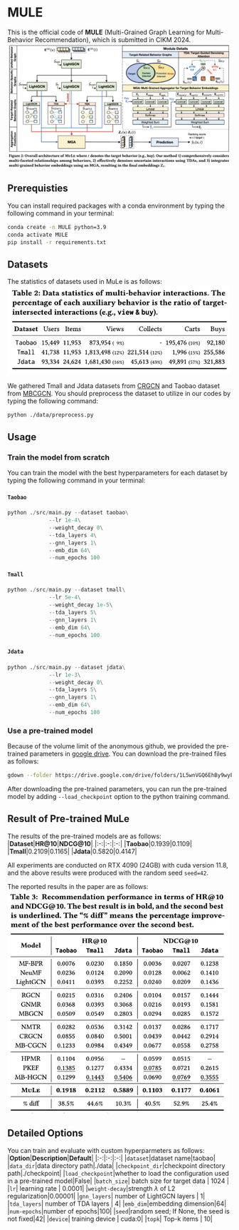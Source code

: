 # MULE
This is the official code of **MULE** (Multi-Grained Graph Learning for Multi-Behavior
Recommendation), which is submitted in CIKM 2024.  
![overview](./assets/overview.png)


## Prerequisties
You can install required packages with a conda environment by typing the following command in your terminal:
```bash
conda create -n MULE python=3.9
conda activate MULE
pip install -r requirements.txt
```


## Datasets
The statistics of datasets used in MuLe is as follows:  
<img src="./assets/data_statistics.png" width="500px" height="200px" title="data statistics"/>  

We gathered Tmall and Jdata datasets from [CRGCN](https://github.com/MingshiYan/CRGCN) and Taobao dataset from [MBCGCN](https://github.com/SS-00-SS/MBCGCN).
You should preprocess the dataset to utilize in our codes by typing the following command:
```
python ./data/preprocess.py
```

## Usage
### Train the model from scratch
You can train the model with the best hyperparameters for each dataset by typing the following command in your terminal:

#### `Taobao`
```python
python ./src/main.py --dataset taobao\
			 --lr 1e-4\
			 --weight_decay 0\
			 --tda_layers 4\
			 --gnn_layers 1\
			 --emb_dim 64\
			 --num_epochs 100
```

#### `Tmall`
```python
python ./src/main.py --dataset tmall\
			 --lr 5e-4\
			 --weight_decay 1e-5\
			 --tda_layers 5\
			 --gnn_layers 1\
			 --emb_dim 64\
			 --num_epochs 100
```

#### `Jdata`
```python
python ./src/main.py --dataset jdata\
			 --lr 1e-3\
			 --weight_decay 0\
			 --tda_layers 5\
			 --gnn_layers 1\
			 --emb_dim 64\
			 --num_epochs 100
```

### Use a pre-trained model
Because of the volume limit of the anonymous github, we provided the pre-trained  parameters in [google drive](https://drive.google.com/drive/folders/1L5wnVGQ6EhBy9wyPJTOxsU9JD7zIIvrc?usp=sharing). 
You can download the pre-trained files as follows:
```bash
gdown --folder https://drive.google.com/drive/folders/1L5wnVGQ6EhBy9wyPJTOxsU9JD7zIIvrc 
```
After downloading the pre-trained parameters, you can run the pre-trained model by adding `--load_checkpoint` option to the python training command.


## Result of Pre-trained MuLe
The results of the pre-trained models are as follows:
|**Dataset**|**HR@10**|**NDCG@10**|
|:-:|:-:|:-:|
|**Taobao**|0.1939|0.1109|
|**Tmall**|0.2109|0.1165|
|**Jdata**|0.5820|0.4147|

All experiments are conducted on RTX 4090 (24GB) with cuda version 11.8, and the above results were produced with the random seed `seed=42`.

The reported results in the paper are as follows:  
<img src="./assets/performance.png" width="500px" height="500px" title="performance"/>

## Detailed Options
You can train and evaluate with custom hyperparmeters as follows:
|**Option**|**Description**|**Default**|
|:-:|:-:|:-:|
|`dataset`|dataset name|taobao|
|`data_dir`|data directory path|./data|
|`checkpoint_dir`|checkpoint directory path|./checkpoint|
|`load_checkpoint`|whether to load the configuration used in a pre-trained model|False|
|`batch_size`| batch size for target data | 1024 |
|`lr`| learning rate | 0.0001|
|`weight-decay`|strength $\lambda$ of L2 regularization|0.00001|
|`gnn_layers`| number of LightGCN layers | 1|
|`tda_layers`| number of TDA layers | 4|
|`emb_dim`|embedding dimension|64|
|`num-epochs`|number of epochs|100|
|`seed`|random seed; If None, the seed is not fixed|42|
|`device`| training device | cuda:0|
|`topk`| Top-k items | 10|
